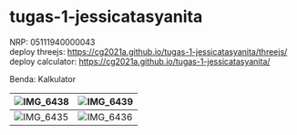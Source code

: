 # tugas-1-jessicatasyanita
NRP: 05111940000043  
deploy threejs: https://cg2021a.github.io/tugas-1-jessicatasyanita/threejs/  
deploy calculator: https://cg2021a.github.io/tugas-1-jessicatasyanita/  

Benda: Kalkulator

| ![IMG_6438](https://user-images.githubusercontent.com/62937814/134194435-83c8dfa9-aa55-4af0-8dd2-aea4969b2c78.jpg)  | ![IMG_6439](https://user-images.githubusercontent.com/62937814/134194477-66faac7b-826f-499b-a31d-2ec9a021764f.jpg) |
| ------------- | ------------- |
| ![IMG_6435](https://user-images.githubusercontent.com/62937814/134182540-81153cd8-95c3-4967-b94b-8050bfd1f970.jpg) | ![IMG_6436](https://user-images.githubusercontent.com/62937814/134182639-4dcbd33b-3214-403f-a468-e9df4e7486af.jpg)  |
